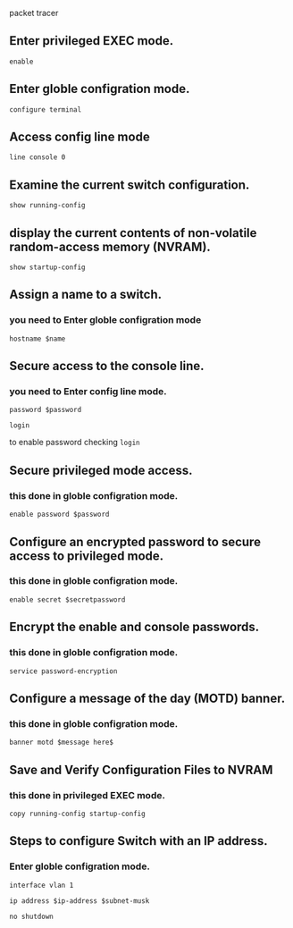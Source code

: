 packet tracer 

## Enter privileged EXEC mode.
```
enable
```
## Enter globle configration mode.
```
configure terminal
```
## Access config line mode 
```
line console 0
```
## Examine the current switch configuration.
```
show running-config
```
## display the current contents of non-volatile random-access memory (NVRAM).
```
show startup-config
```
## Assign a name to a switch.
### you need to Enter globle configration mode
```
hostname $name
```
## Secure access to the console line.
### you need to Enter config line mode.
```
password $password
```
```
login
```
to enable password checking `login`

## Secure privileged mode access.
### this done in globle configration mode.
```
enable password $password
```
## Configure an encrypted password to secure access to privileged mode.
### this done in globle configration mode.
```
enable secret $secretpassword
```
## Encrypt the enable and console passwords.
### this done in globle configration mode.
```
service password-encryption
```
## Configure a message of the day (MOTD) banner.
### this done in globle configration mode.
```
banner motd $message here$
```
## Save and Verify Configuration Files to NVRAM
### this done in privileged EXEC mode.
```
copy running-config startup-config
```

## Steps to configure Switch with an IP address.

### Enter globle configration mode.


```
interface vlan 1
```
```
ip address $ip-address $subnet-musk
```
```
no shutdown
```
